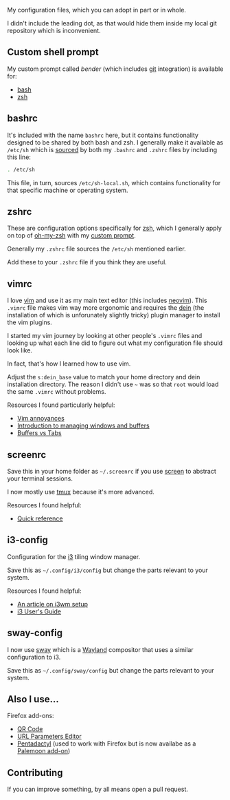 My configuration files, which you can adopt in part or in whole.

I didn't include the leading dot, as that would hide them inside my local git repository which is inconvenient.

## Custom shell prompt

My custom prompt called *bender* (which includes [git](https://git-scm.com) integration) is available for:

- [bash](https://gist.github.com/specious/8244801)
- [zsh](https://github.com/specious/bender)

## bashrc

It's included with the name `bashrc` here, but it contains functionality designed to be shared by both bash and zsh. I generally make it available as `/etc/sh` which is [sourced](https://www.gnu.org/software/bash/manual/html_node/Bash-Builtins.html#index-source) by both my `.bashrc` and `.zshrc` files by including this line:

```sh
. /etc/sh
```

This file, in turn, sources `/etc/sh-local.sh`, which contains functionality for that specific machine or operating system.

## zshrc

These are configuration options specifically for [zsh](https://en.wikipedia.org/wiki/Z_shell), which I generally apply on top of [oh-my-zsh](https://ohmyz.sh/) with my [custom prompt](https://github.com/specious/bender).

Generally my `.zshrc` file sources the `/etc/sh` mentioned earlier.

Add these to your `.zshrc` file if you think they are useful.

## vimrc

I love [vim](https://www.vim.org) and use it as my main text editor (this includes [neovim](https://neovim.io)). This `.vimrc` file makes vim way more ergonomic and requires the [dein](https://github.com/Shougo/dein.vim) (the installation of which is unforunately slightly tricky) plugin manager to install the vim plugins.

I started my vim journey by looking at other people's `.vimrc` files and looking up what each line did to figure out what my configuration file should look like.

In fact, that's how I learned how to use vim.

Adjust the `s:dein_base` value to match your home directory and dein installation directory. The reason I didn't use `~` was so that `root` would load the same `.vimrc` without problems.

Resources I found particularly helpful:

- [Vim annoyances](https://sanctum.geek.nz/arabesque/vim-annoyances/)
- [Introduction to managing windows and buffers](https://thevaluable.dev/vim-intermediate/)
- [Buffers vs Tabs](https://joshldavis.com/2014/04/05/vim-tab-madness-buffers-vs-tabs/)

## screenrc

Save this in your home folder as `~/.screenrc` if you use [screen](https://www.gnu.org/software/screen/) to abstract your terminal sessions.

I now mostly use [tmux](https://github.com/tmux/tmux) because it's more advanced.

Resources I found helpful:

- [Quick reference](https://gist.github.com/kapitanluffy/656f3eb879b408b1d8a7fee0b6952216)

## i3-config

Configuration for the [i3](https://i3wm.org) tiling window manager.

Save this as `~/.config/i3/config` but change the parts relevant to your system.

Resources I found helpful:

- [An article on i3wm setup](https://tildeho.me/windowmanager-setup/)
- [i3 User's Guide](https://i3wm.org/docs/userguide.html)

## sway-config

I now use [sway](https://swaywm.org) which is a [Wayland](https://wayland.freedesktop.org) compositor that uses a similar configuration to i3.

Save this as `~/.config/sway/config` but change the parts relevant to your system.

## Also I use...

Firefox add-ons:
- [QR Code](https://addons.mozilla.org/en-US/firefox/addon/qr-code-address-bar/)
- [URL Parameters Editor](https://addons.mozilla.org/en-US/firefox/addon/url-parameters-editor/)
- [Pentadactyl](http://bug.5digits.org/pentadactyl/) (used to work with Firefox but is now availabe as a [Palemoon add-on](https://addons.palemoon.org/addon/pentadactyl-community/))

## Contributing

If you can improve something, by all means open a pull request.
